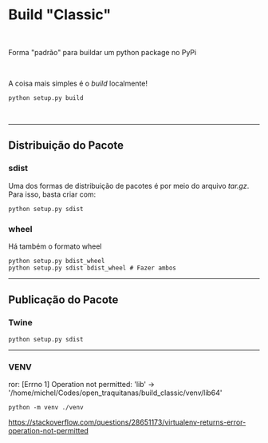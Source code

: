 # Build "Classic"

<br>

Forma "padrão" para buildar um python package no PyPi

<br>

A coisa mais simples é o _build_ localmente!

```
python setup.py build
```

<br>

---

## Distribuição do Pacote

### sdist

Uma dos formas de distribuição de pacotes é por meio do arquivo _tar.gz_. Para isso, basta criar com:

```
python setup.py sdist
```

### wheel

Há também o formato wheel

```
python setup.py bdist_wheel
python setup.py sdist bdist_wheel # Fazer ambos
```

---

## Publicação do Pacote

### Twine

```
python setup.py sdist
```

---

### VENV

ror: [Errno 1] Operation not permitted: 'lib' -> '/home/michel/Codes/open_traquitanas/build_classic/venv/lib64'

```
python -m venv ./venv
```

https://stackoverflow.com/questions/28651173/virtualenv-returns-error-operation-not-permitted
